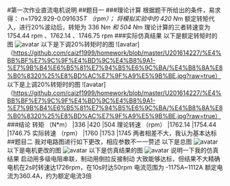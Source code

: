 #第一次作业直流电机说明
##题目一
###理论计算
根据题干所给出的条件，易求得：
n=1792.929-0.091635*T  （rpm）；
将模拟实验中的   420 N*m 额定转矩代入，进行20%波动后，转矩为 336 N*m 和 504 N*m
理论计算的三者转速变为 1754.44 rpm 、1762.14 、1746.75 rpm 
###实际仿真结果
以下是额定转矩时的图
![avatar](https://github.com/caizf1999/homework/blob/master/U201614227/%E4%BB%BF%E7%9C%9F%E4%BD%9C%E4%B8%9A1-%E7%9B%B4%E6%B5%81%E7%94%B5%E6%9C%BA/%E9%A2%9D%E5%AE%9A%E8%BD%AC%E7%9F%A9%E5%9B%BE.jpg?raw=true)
以下是下调20%转矩时的图
![avatar]（https://github.com/caizf1999/homework/blob/master/U201614227/%E4%BB%BF%E7%9C%9F%E4%BD%9C%E4%B8%9A1-%E7%9B%B4%E6%B5%81%E7%94%B5%E6%9C%BA/%E4%B8%8A%E8%B0%8320%25%E8%BD%AC%E7%9F%A9%E5%9B%BE.jpg?raw=true）
以下是上调20%转矩时的图
![avatar]（https://github.com/caizf1999/homework/blob/master/U201614227/%E4%BB%BF%E7%9C%9F%E4%BD%9C%E4%B8%9A1-%E7%9B%B4%E6%B5%81%E7%94%B5%E6%9C%BA/%E4%B8%8A%E8%B0%8320%25%E8%BD%AC%E7%9F%A9%E5%9B%BE.jpg?raw=true）
###结论
转矩 （N*m）        |336     |420     |504
理论转速 （rpm）    |1762.14 |1754.44 |1746.75
实际转速 （rpm）    |1760    |1753    |1745
两者相差不大，我认为基本达标
##题目二
我对电路图进行如下更改，相应参数不一一赘述
以下是总图
![avatar](https://github.com/caizf1999/homework/blob/master/U201614227/%E4%BB%BF%E7%9C%9F%E4%BD%9C%E4%B8%9A1-%E7%9B%B4%E6%B5%81%E7%94%B5%E6%9C%BA/%E6%80%BB%E7%94%B5%E8%B7%AF%E5%9B%BE.jpg?raw=true)
以下是电机更改的图
![avatar](https://github.com/caizf1999/homework/blob/master/U201614227/%E4%BB%BF%E7%9C%9F%E4%BD%9C%E4%B8%9A1-%E7%9B%B4%E6%B5%81%E7%94%B5%E6%9C%BA/%E7%94%B5%E6%9C%BA.jpg?raw=true)
以下是仿真结果的图
![avatar](https://github.com/caizf1999/homework/blob/master/U201614227/%E4%BB%BF%E7%9C%9F%E4%BD%9C%E4%B8%9A1-%E7%9B%B4%E6%B5%81%E7%94%B5%E6%9C%BA/%E5%90%AF%E5%8A%A8%E5%88%B6%E5%8A%A8.jpg?raw=true)
说明一下我的仿真结果
启动用多级电阻串联，制动用倒拉反接制动
大致能够达标，但结果不大精确
电机在2s时转速达1726rpm，在10s时达50rpm
电流范围为   -1175A~1112A  额定电流为360.4A，约为额定电流3倍
